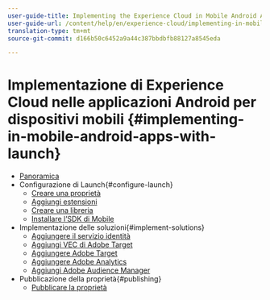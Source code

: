 ```yaml
---
user-guide-title: Implementing the Experience Cloud in Mobile Android Applications
user-guide-url: /content/help/en/experience-cloud/implementing-in-mobile-android-apps-with-launch/index.html
translation-type: tm+mt
source-git-commit: d166b50c6452a9a44c387bbdbfb88127a8545eda

---
```



# Implementazione di Experience Cloud nelle applicazioni Android per dispositivi mobili {#implementing-in-mobile-android-apps-with-launch}

+ [Panoramica](index.md)
+ Configurazione di Launch{#configure-launch}
   + [Creare una proprietà](launch-create-a-property.md)
   + [Aggiungi estensioni](launch-add-extensions.md)
   + [Creare una libreria](launch-create-a-library.md)
   + [Installare l’SDK di Mobile](launch-install-the-mobile-sdk.md)
+ Implementazione delle soluzioni{#implement-solutions}
   + [Aggiungere il servizio identità](id-service.md)
   + [Aggiungi VEC di Adobe Target](target-vec.md)
   + [Aggiungere Adobe Target](target.md)
   + [Aggiungere Adobe Analytics](analytics.md)
   + [Aggiungi Adobe Audience Manager](audience-manager.md)
+ Pubblicazione della proprietà{#publishing}
   + [Pubblicare la proprietà](publish.md)
